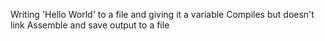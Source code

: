 Writing 'Hello World' to a file and giving it a variable
Compiles but doesn't link
Assemble and save output to a file
